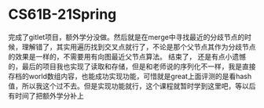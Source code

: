 # CS61B-21Spring  
完成了gitlet项目，额外学分没做。然后就是在merge中寻找最近的分歧节点的时候，理解错了，其实用遍历找到交叉点就行了，不论是那个父节点其作为分歧节点的效果是一样的，不需要用有向图最近父节点算法。
结束了， 还是有点小遗憾的，最后的项目我也实现了读取和存储，但是和老师说的序列化不一样，我是直接存档的world数组内容，也能成功实现功能，可惜就是great上面评测的是看hash值，所以我这个过不去。但是实现功能就行，这个课程就暂时学到这里吧，等以后有时间了把额外学分补上
